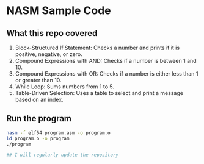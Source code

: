 # NASM Sample Code

## What this repo covered

1. Block-Structured If Statement: Checks a number and prints if it is positive, negative, or zero.
2. Compound Expressions with AND: Checks if a number is between 1 and 10.
3. Compound Expressions with OR: Checks if a number is either less than 1 or greater than 10.
4. While Loop: Sums numbers from 1 to 5.
5. Table-Driven Selection: Uses a table to select and print a message based on an index.

## Run the program

```bash
nasm -f elf64 program.asm -o program.o
ld program.o -o program
./program

## I will regularly update the repository
